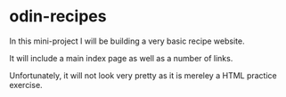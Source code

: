 # odin-recipes

In this mini-project I will be building a very basic recipe website.

It will include a main index page as well as a number of links. 

Unfortunately, it will not look very pretty as it is mereley a HTML practice exercise.